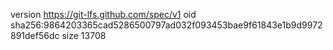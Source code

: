 version https://git-lfs.github.com/spec/v1
oid sha256:9864203365cad5286500797ad032f093453bae9f61843e1b9d9972891def56dc
size 13708
